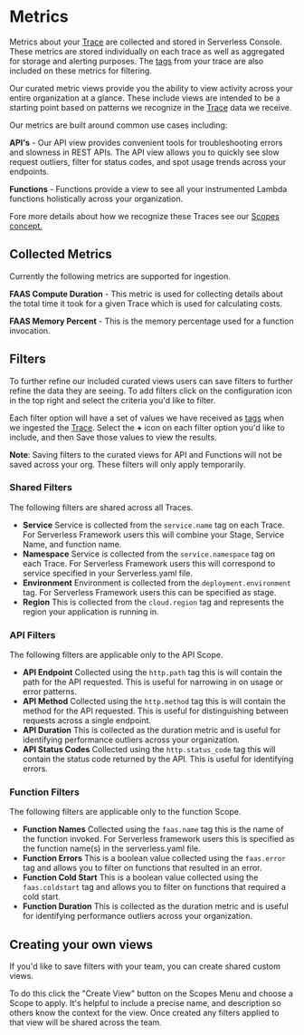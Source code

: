 <!--
title: Metrics
menuText: Metrics
description: A guide to using our metric views and create your own.
menuOrder: 6
-->

# Metrics 

Metrics about your [Trace](traces.md) are collected and stored in Serverless
Console. These metrics are stored individually on each trace as well as
aggregated for storage and alerting purposes. The [tags](tags.md) from your
trace are also included on these metrics for filtering.

Our curated metric views provide you the ability to view activity across your
entire organization at a glance.  These include views are intended to be a
starting point based on patterns we recognize in the [Trace](traces.md)
data we receive. 

Our metrics are built around common use cases including:

**API's** - Our API view provides convenient tools for troubleshooting errors
and slowness in REST APIs. The API view allows you to quickly see slow request
outliers, filter for status codes, and spot usage trends across your endpoints. 

**Functions** - Functions provide a view to see all your instrumented Lambda
functions holistically across your organization. 

Fore more details about how we recognize these Traces see our [Scopes concept.](scopes.md)

## Collected Metrics
Currently the following metrics are supported for ingestion.

**FAAS Compute Duration** - This metric is used for collecting details about the
total time it took for a given Trace which is used for calculating costs. 

**FAAS Memory Percent**  - This is the memory percentage used for a function
invocation.

## Filters

To further refine our included curated views users can save filters to further
refine the data they are seeing. To add filters click on the configuration icon
in the top right and select the criteria you'd like to filter. 

Each filter option will have a set of values we have received as
[tags](tags.md) when we ingested the [Trace](traces.md). Select the
**+** icon on each filter option you'd like to include, and then Save those
values to view the results. 

**Note**: Saving filters to the curated views for API and Functions will not be
saved across your org. These filters will only apply temporarily. 

### Shared Filters

The following filters are shared across all Traces.

- **Service** Service is collected from the `service.name` tag on each Trace.
For Serverless Framework users this will combine your Stage, Service Name, and
function name. 
- **Namespace** Service is collected from the `service.namespace` tag on each
Trace. For Serverless Framework users this will correspond to service specified
in your Serverless.yaml file.
- **Environment** Environment is collected from the `deployment.environment` 
tag. For Serverless Framework users this can be specified as stage.
- **Region** This is collected from the `cloud.region` tag and represents the
region your application is running in. 

### API Filters
The following filters are applicable only to the API Scope. 

- **API Endpoint** Collected using the `http.path` tag this is will contain the
path for the API requested. This is useful for narrowing in on usage or error
patterns.
- **API Method**  Collected using the `http.method` tag this is will contain the
method for the API requested. This is useful for distinguishing between requests
across a single endpoint. 
- **API Duration** This is collected as the duration metric and is useful for
identifying performance outliers across your organization. 
- **API Status Codes**  Collected using the `http.status_code` tag this will 
contain the status code returned by the API. This is useful for identifying
errors.

### Function Filters
 The following filters are applicable only to the function Scope.

- **Function Names** Collected using the `faas.name` tag this is the name of the 
function invoked. For Serverless framework users this is specified as the
function name(s) in the serverless.yaml file. 
- **Function Errors** This is a boolean value collected using the `faas.error`
tag and allows you to filter on functions that resulted in an error. 
- **Function Cold Start** This is a boolean value collected using the 
`faas.coldstart` tag and allows you to filter on functions that required a cold
start.
- **Function Duration** This is collected as the duration metric and is useful
for identifying performance outliers across your organization. 

## Creating your own views

If you'd like to save filters with your team, you can create shared custom views.

To do this click the "Create View" button on the Scopes Menu and choose a Scope
to apply. It's helpful to include a precise name, and description so others know
the context for the view.  Once created any filters applied to that view will be
shared across the team. 
